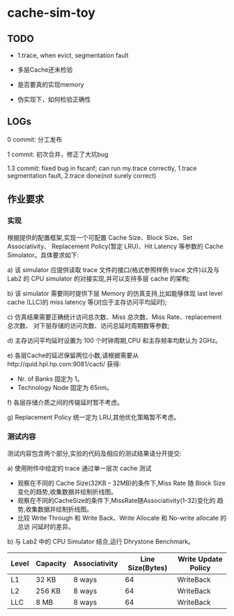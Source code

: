 # cache-sim-toy

## TODO

* 1.trace, when evict, segmentation fault

* 多层Cache还未检验

* 是否要真的实现memory

* 伪实现下，如何检验正确性


## LOGs

0 commit: 分工发布

1 commit: 初次合并，修正了大坑bug 

1.3 commit: fixed bug in fscanf; can run my.trace correctly, 1.trace segmentation fault, 2.trace done(not surely correct)

## 作业要求

### 实现
根据提供的配置框架,实现一个可配置 Cache Size、Block Size、Set Associativity、 Replacement Policy(暂定 LRU)、Hit Latency 等参数的 Cache Simulator。具体要求如下:

a) 该 simulator 应提供读取 trace 文件的接口(格式参照样例 trace 文件)以及与 Lab2 的 CPU simulator 的对接实现,并可以支持多层 cache 的架构;

b) 该 simulator 需要同时提供下层 Memory 的仿真支持,比如能够体现 last level cache (LLC)的 miss latency 等(对应于主存访问平均延时);

c) 仿真结果需要正确统计访问总次数、Miss 总次数、Miss Rate、replacement 总次数、 对下层存储的访问次数、访问总延时周期数等参数;

d) 主存访问平均延时设置为 100 个时钟周期,CPU 和主存频率均默认为 2GHz。

e) 各层Cache的延迟保留两位小数,请根据需要从http://quid.hpl.hp.com:9081/cacti/
获得:

*	Nr. of Banks 固定为 1。
*	Technology Node 固定为 65nm。
	
f) 各层存储介质之间的传输延时暂不考虑。

g) Replacement Policy 统一定为 LRU,其他优化策略暂不考虑。

### 测试内容
测试内容包含两个部分,实验的代码及相应的测试结果请分开提交:

a) 使用附件中给定的 trace 通过单一层次 cache 测试

* 观察在不同的 Cache Size(32KB – 32MB)的条件下,Miss Rate 随 Block Size 变化的趋势,收集数据并绘制折线图。
* 观察在不同的CacheSize的条件下,MissRate随Associativity(1-32)变化的 趋势,收集数据并绘制折线图。
* 比较 Write Through 和 Write Back、Write Allocate 和 No-write allocate 的总访 问延时的差异。


b) 与 Lab2 中的 CPU Simulator 结合,运行 Dhrystone Benchmark。

Level | Capacity | Associativity | Line Size(Bytes)|Write Update Policy
------|----------|---------------|-----------------|----------
L1 | 32 KB |8 ways | 64 | WriteBack
L2 | 256 KB |8 ways | 64 | WriteBack
LLC | 8 MB | 8 ways | 64 | WriteBack
